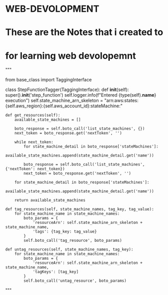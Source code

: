 # WEB-DEVOLOPMENT
# These are the Notes that i created to 
# for learning web devolopemnt 

"""



from base_class import TaggingInterface

class StepFunctionTagger(TaggingInterface):
    def __init__(self):
        super().__init__('step_function')
        self.logger.info(f"Entered {type(self).__name__} execution")
        self.state_machine_arn_skeleton = "arn:aws:states:{self.aws_region}:{self.aws_account_id}:stateMachine:"

    def get_resources(self):
        available_state_machines = []
        
        boto_response = self.boto_call('list_state_machines', {})
        next_token = boto_response.get('nextToken', '')

        while next_token:
            for state_machine_detail in boto_response['stateMachines']:
                available_state_machines.append(state_machine_detail.get('name'))

            boto_response = self.boto_call('list_state_machines', {'nextToken': next_token})
            next_token = boto_response.get('nextToken', '')

        for state_machine_detail in boto_response['stateMachines']:
            available_state_machines.append(state_machine_detail.get('name'))

        return available_state_machines

    def tag_resources(self, state_machine_names, tag_key, tag_value):
        for state_machine_name in state_machine_names:
            boto_params = {
                'resourceArn': self.state_machine_arn_skeleton + state_machine_name,
                'tags': {tag_key: tag_value}
            }
            self.boto_call('tag_resource', boto_params)

    def untag_resources(self, state_machine_names, tag_key):
        for state_machine_name in state_machine_names:
            boto_params = {
                'resourceArn': self.state_machine_arn_skeleton + state_machine_name,
                'tagKeys': [tag_key]
            }
            self.boto_call('untag_resource', boto_params)

"""
